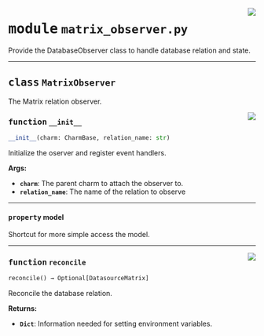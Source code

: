 <!-- markdownlint-disable -->

<a href="../src/matrix_observer.py#L0"><img align="right" style="float:right;" src="https://img.shields.io/badge/-source-cccccc?style=flat-square"></a>

# <kbd>module</kbd> `matrix_observer.py`
Provide the DatabaseObserver class to handle database relation and state. 



---

## <kbd>class</kbd> `MatrixObserver`
The Matrix relation observer. 

<a href="../src/matrix_observer.py#L17"><img align="right" style="float:right;" src="https://img.shields.io/badge/-source-cccccc?style=flat-square"></a>

### <kbd>function</kbd> `__init__`

```python
__init__(charm: CharmBase, relation_name: str)
```

Initialize the oserver and register event handlers. 



**Args:**
 
 - <b>`charm`</b>:  The parent charm to attach the observer to. 
 - <b>`relation_name`</b>:  The name of the relation to observe 


---

#### <kbd>property</kbd> model

Shortcut for more simple access the model. 



---

<a href="../src/matrix_observer.py#L36"><img align="right" style="float:right;" src="https://img.shields.io/badge/-source-cccccc?style=flat-square"></a>

### <kbd>function</kbd> `reconcile`

```python
reconcile() → Optional[DatasourceMatrix]
```

Reconcile the database relation. 



**Returns:**
 
 - <b>`Dict`</b>:  Information needed for setting environment variables. 


